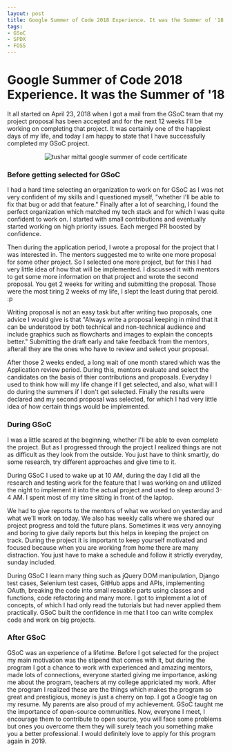 ```yaml
---
layout: post
title: Google Summer of Code 2018 Experience. It was the Summer of '18
tags:
- GSoC
- SPDX
- FOSS
---
```


# Google Summer of Code 2018 Experience. It was the Summer of '18

It all started on April 23, 2018 when I got a mail from the GSoC team that my project proposal has been accepted and for the next 12 weeks I'll be working on completing that project. It was certainly one of the happiest days of my life, and today I am happy to state that I have successfully completed my GSoC project.

<center><img class="img-responsive" src="{{site.baseurl}}static/blog_images/GSoC_certificate.png" alt="tushar mittal google summer of code certificate"></center>

### Before getting selected for GSoC

I had a hard time selecting an organization to work on for GSoC as I was not very confident of my skills and I questioned myself, "whether I'll be able to fix that bug or add that feature." Finally after a lot of searching, I found the perfect organization which matched my tech stack and for which I was quite confident to work on. I started with small contributions and eventually started working on high priority issues. Each merged PR boosted by confidence.

Then during the application period, I wrote a proposal for the project that I was interested in. The mentors suggested me to write one more proposal for some other project. So I selected one more project, but for this I had very little idea of how that will be implemented. I discussed it with mentors to get some more information on that project and wrote the second proposal. You get 2 weeks for writing and submitting the proposal. Those were the most tiring 2 weeks of my life, I slept the least during that peroid. :p

Writing proposal is not an easy task but after writing two proposals, one advice I would give is that "Always write a proposal keeping in mind that it can be understood by both technical and non-technical audience and include graphics such as flowcharts and images to explain the concepts better." Submitting the draft early and take feedback from the mentors, afterall they are the ones who have to review and select your proposal.

After those 2 weeks ended, a long wait of one month stared which was the Application review period. During this, mentors evaluate and select the candidates on the basis of thier contributions and proposals. Everyday I used to think how will my life change if I get selected, and also, what will I do during the summers if I don't get selected. Finally the results were declared and my second proposal was selected, for which I had very little idea of how certain things would be implemented.

### During GSoC

I was a little scared at the beginning, whether I'll be able to even complete the project. But as I progressed through the project I realized things are not as difficult as they look from the outside. You just have to think smartly, do some research, try different approaches and give time to it.

During GSoC I used to wake up at 10 AM, during the day I did all the research and testing work for the feature that I was working on and utilized the night to implement it into the actual project and used to sleep around 3-4 AM. I spent most of my time sitting in front of the laptop.

We had to give reports to the mentors of what we worked on yesterday and what we'll work on today. We also has weekly calls where we shared our project progress and told the future plans. Sometimes it was very annoying and boring to give daily reports but this helps in keeping the project on track. During the project it is important to keep yourself motivated and focused because when you are working from home there are many distraction. You just have to make a schedule and follow it strictly everyday, sunday included.

During GSoC I learn many thing such as jQuery DOM manipulation, Django test cases, Selenium test cases, GitHub apps and APIs, implementing OAuth, breaking the code into small resuable parts using classes and functions, code refactoring and many more. I got to implement a lot of concepts, of which I had only read the tutorials but had never applied them practically. GSoC built the confidence in me that I too can write complex code and work on big projects.

### After GSoC

GSoC was an experience of a lifetime. Before I got selected for the project my main motivation was the stipend that comes with it, but during the program I got a chance to work with experienced and amazing mentors, made lots of connections, everyone started giving me importance, asking me about the program, teachers at my college appriciated my work. After the program I realized these are the things which makes the program so great and prestigious, money is just a cherry on top. I got a Google tag on my resume. My parents are also proud of my achievement. GSoC taught me the importance of open-source communities. Now, everyone I meet, I encourage them to contribute to open source, you will face some problems but ones you overcome them they will surely teach you something make you a better professional. I would definitely love to apply for this program again in 2019.

